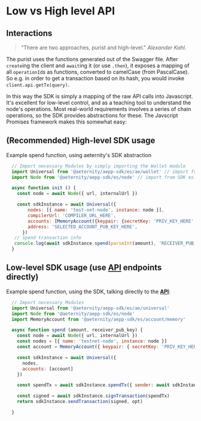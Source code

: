 # Low vs High level API

## Interactions

> "There are two approaches, purist and high-level."
*Alexander Kahl.*

The purist uses the functions generated out of the Swagger
file. After `create`ing the client and `await`ing it (or use `.then`),
it exposes a mapping of all `operationId`s as functions, converted to
camelCase (from PascalCase). So e.g. in order to get a transaction
based on its hash, you would invoke `client.api.getTx(query)`.

In this way the SDK is simply a mapping of the raw API calls into
Javascript. It's excellent for low-level control, and as a teaching tool to
understand the node's operations. Most real-world requirements involves a series
of chain operations, so the SDK provides abstractions for these. The Javscript
Promises framework makes this somewhat easy:

## (**Recommended**) High-level SDK usage
Example spend function, using aeternity's SDK abstraction
```js
  // Import necessary Modules by simply importing the Wallet module
  import Universal from '@aeternity/aepp-sdk/es/ae/wallet' // import from SDK es-modules
  import Node from '@aeternity/aepp-sdk/es/node' // import from SDK es-modules

  async function init () {
    const node = await Node({ url, internalUrl })

    const sdkInstance = await Universal({
        nodes: [{ name: 'test-net-node', instance: node }],
        compilerUrl: 'COMPILER_URL_HERE',
        accounts: [MemoryAccount({keypair: {secretKey: 'PRIV_KEY_HERE', publicKey: 'PUB_KEY_HERE'}})],
        address: 'SELECTED_ACCOUNT_PUB_KEY_HERE',
      })
   // Spend transaction info
   console.log(await sdkInstance.spend(parseInt(amount), 'RECEIVER_PUB_KEY'))
  }

```

## Low-level SDK usage (use [API](https://github.com/aeternity/protocol/tree/master/node/api) endpoints directly)
Example spend function, using the SDK, talking directly to the [**API**](https://github.com/aeternity/protocol/tree/master/node/api):
```js
  // Import necessary Modules
  import Universal from '@aeternity/aepp-sdk/es/ae/universal'
  import Node from '@aeternity/aepp-sdk/es/node'
  import MemoryAccount from '@aeternity/aepp-sdk/es/account/memory'

  async function spend (amount, receiver_pub_key) {
    const node = await Node({ url, internalUrl })
    const nodes = [{ name: 'testnet-node', instance: node }]
    const account = MemoryAccount({ keypair: { secretKey: 'PRIV_KEY_HERE', publicKey: 'PUB_KEY_HERE'} })

    const sdkInstance = await Universal({
      nodes,
      accounts: [account]
    })

    const spendTx = await sdkInstance.spendTx({ sender: await sdkInstance.address(), receiver_pub_key, amount })

    const signed = await sdkInstance.signTransaction(spendTx)
    return sdkInstance.sendTransaction(signed, opt)

  }
```

